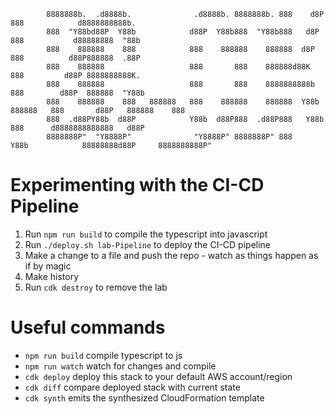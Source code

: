 
            8888888b.  .d8888b.              .d8888b. 8888888b. 888    d8P             888            d8888888888b.   
            888  "Y88bd88P  Y88b            d88P  Y88b888  "Y88b888   d8P              888           d88888888  "88b  
            888    888888    888            888    888888    888888  d8P               888          d88P888888  .88P  
            888    888888                   888       888    888888d88K                888         d88P 8888888888K.  
            888    888888                   888       888    8888888888b               888        d88P  888888  "Y88b 
            888    888888    888   888888   888    888888    888888  Y88b     888888   888       d88P   888888    888 
            888  .d88PY88b  d88P            Y88b  d88P888  .d88P888   Y88b             888      d8888888888888   d88P 
            8888888P"  "Y8888P"              "Y8888P" 8888888P" 888    Y88b            88888888d88P     8888888888P"  

# Experimenting with the CI-CD Pipeline
1. Run `npm run build` to compile the typescript into javascript
2. Run `./deploy.sh lab-Pipeline` to deploy the CI-CD pipeline
3. Make a change to a file and push the repo - watch as things happen as if by magic 
4. Make history
5. Run `cdk destroy` to remove the lab


# Useful commands

 * `npm run build`   compile typescript to js
 * `npm run watch`   watch for changes and compile
 * `cdk deploy`      deploy this stack to your default AWS account/region
 * `cdk diff`        compare deployed stack with current state
 * `cdk synth`       emits the synthesized CloudFormation template

